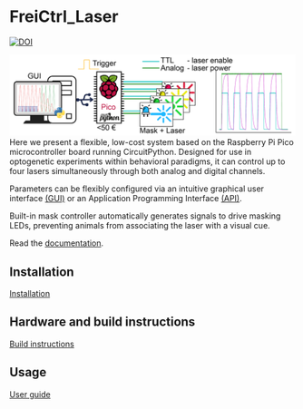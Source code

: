 # FreiCtrl_Laser
[![DOI](https://zenodo.org/badge/811759609.svg)](https://doi.org/10.5281/zenodo.13944586)

![Abstract](docs/_static/HillYMaze_board-09.png)
Here we present a flexible, low-cost system based on the Raspberry Pi Pico microcontroller board
running CircuitPython. Designed for use in optogenetic experiments within behavioral paradigms, it can control
up to four lasers simultaneously through both analog and digital channels. 

Parameters can be flexibly configured via an intuitive graphical user interface [(GUI)](documentation/gui.md) or an Application Programming
Interface [(API)](documentation/uart_api.md). 

Built-in mask controller automatically generates signals to drive masking LEDs, preventing animals from associating
the laser with a visual cue. 

Read the [documentation](https://arturoptophys.github.io/FreiCtrl_Laser/).

## Installation
[Installation](documentation/installation.md)

## Hardware and build instructions
[Build instructions](documentation/hardware_circuits.md)

## Usage
[User guide](documentation/user_guide.md)




